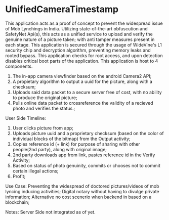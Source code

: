 # UnifiedCameraTimestamp
This application acts as a proof of concept to prevent the widespread issue of Mob Lynchings in India. Utilizing state-of-the-art obfuscution and SafetyNet Api(s), this acts as a unified service to upload and verify the genuine nature of a picture taken; with anti tamper measures present in each stage.
This application is secured through the usage of WideVine's L1 security chip and decryption algorithm, preventing memory leaks and rooted bypass.
This application checks for root access, and upon detection disables critical boot parts of the application.
This application is host to 4 components.
1.  The in-app camera viewfinder based on the android Camera2 API;
2.  A propietary algorithm to output a uuid for the picture, along with a checksum;
3.  Uploads said data packet to a secure server free of cost, with no ability to produce the original picture;
4.  Pulls online data packet to crossreference the validity of a recieved photo and verifies the status.;

User Side Timeline:
1. User clicks picture from app;
2. Uploads picture uuid and a proprietary checksum (based on the color of individual blocks of the bitmap) from the Output activity;
3. Copies reference id (+ link) for purpose of sharing with other people(2nd party), along with original image;
4. 2nd party downloads app from link, pastes reference id in the Verify Activity;
5. Based on status of photo genuinity, commits or chooses not to commit certain illegal actions;
6. Profit;

Use Case:
Preventing the widespread of doctored pictures/videos of mob lyncing inducing activities;
Digital notary without having to divulge private information;
Alternative no cost scenerio when backend in based on a blockchain;

Notes: Server Side not integrated as of yet.
